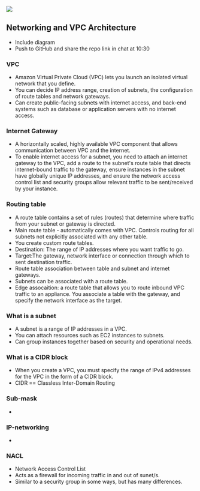 ![](../diagrams/secuirty-diagram.png)
## Networking and VPC Architecture
- Include diagram
- Push to GitHub and share the repo link in chat at 10:30

### VPC
 - Amazon Virtual Private Cloud (VPC) lets you launch an isolated virtual network that you define. 
- You can decide IP address range, creation of subnets, the configuration of route tables and network gateways.
- Can create public-facing subnets with internet access, and back-end systems such as database or application servers with no internet access.
### Internet Gateway
- A horizontally scaled, highly available VPC component that allows communication between VPC and the internet.
- To enable internet access for a subnet, you need to attach an internet gateway to the VPC, add a route to the subnet's route table that directs internet-bound traffic to the gateway, ensure instances in the subnet have globally unique IP addresses, and ensure the network access control list and security groups allow relevant traffic to be sent/received by your instance.
### Routing table
- A route table contains a set of rules (routes) that determine where traffic from your subnet or gateway is directed.
- Main route table - automatically comes with VPC. Controls routing for all subnets not explicitly associated with any other table.
- You create custom route tables.
- Destination: The range of IP addresses where you want traffic to go.
- Target:The gateway, network interface or connection through which to sent destination traffic.
- Route table association between table and subnet and internet gateways.
- Subnets can be associated with a route table.
- Edge assocaition: a route table that allows you to route inbound VPC traffic to an appliance. You associate a table with the gateway, and specify the network interface as the target.

### What is a subnet
- A subnet is a range of IP addresses in a VPC. 
- You can attach resources such as EC2 instances to subnets.
- Can group instances together based on security and operational needs.
### What is a CIDR block
- When you create a VPC, you must specify the range of IPv4 addresses for the VPC in the form of a CIDR block.
- CIDR == Classless Inter-Domain Routing
### Sub-mask
- 
### IP-networking
- 
### NACL
- Network Access Control List
- Acts as a firewall for incoming traffic in and out of sunet/s.
- Similar to a security group in some ways, but has many differences.
